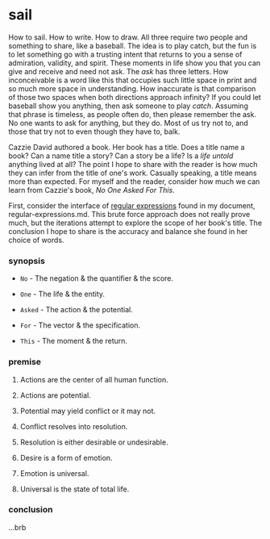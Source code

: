 # sail

How to sail. How to write. How to draw. All three require two people and something to share, like a baseball. The idea is to play catch, but the fun is to let something go with a trusting intent that returns to you a sense of admiration, validity, and spirit. These moments in life show you that you can give and receive and need not ask. The _ask_ has three letters. How inconceivable is a word like this that occupies such little space in print and so much more space in understanding. How inaccurate is that comparison of those two spaces when both directions approach infinity? If you could let baseball show you anything, then ask someone to play _catch_. Assuming that phrase is timeless, as people often do, then please remember the ask. No one wants to ask for anything, but they do. Most of us try not to, and those that try not to even though they have to, balk.

Cazzie David authored a book. Her book has a title. Does a title name a book? Can a name title a story? Can a story be a life? Is a _life untold_ anything lived at all? The point I hope to share with the reader is how much they can infer from the title of one's work. Casually speaking, a title means more than expected. For myself and the reader, consider how much we can learn from Cazzie's book, _No One Asked For This_.

First, consider the interface of [regular expressions](silicon-beach/regular-expression.md) found in my document, regular-expressions.md. This brute force approach does not really prove much, but the iterations attempt to explore the scope of her book's title. The conclusion I hope to share is the accuracy and balance she found in her choice of words.

### synopsis
* `No` - The negation & the quantifier & the score.

* `One` - The life & the entity.

* `Asked` - The action & the potential.

* `For` - The vector & the specification.

* `This` - The moment & the return.


### premise
1. Actions are the center of all human function.

2. Actions are potential.

3. Potential may yield conflict or it may not.

4. Conflict resolves into resolution.

5. Resolution is either desirable or undesirable.

6. Desire is a form of emotion.

7. Emotion is universal.

8. Universal is the state of total life.


### conclusion

...brb
